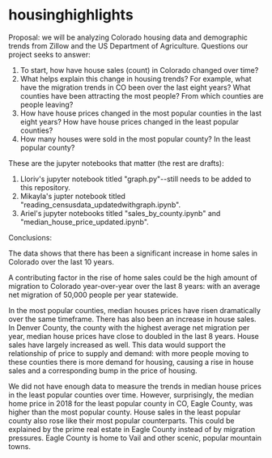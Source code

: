 # housinghighlights
Proposal: we will be analyzing Colorado housing data and demographic trends from Zillow and the US Department of Agriculture. 
Questions our project seeks to answer:
  1. To start, how have house sales (count) in Colorado changed over time?
  2. What helps explain this change in housing trends? For example, what have the migration trends in CO been over the last eight years? What counties have been attracting the most people? From which counties are people leaving?
  3. How have house prices changed in the most popular counties in the last eight years? How have house prices changed in the least popular counties?
  4. How many houses were sold in the most popular county? In the least popular county?

  
  These are the jupyter notebooks that matter (the rest are drafts):
  1. Lloriv's jupyter notebook titled "graph.py"--still needs to be added to this repository.
  2. Mikayla's jupter notebook titled "reading_censusdata_updatedwithgraph.ipynb". 
  3. Ariel's jupyter notebooks titled "sales_by_county.ipynb" and "median_house_price_updated.ipynb".
 
Conclusions:
  
The data shows that there has been a significant increase in home sales in Colorado over the last 10 years. 
  
A contributing factor in the rise of home sales could be the high amount of migration to Colorado year-over-year over the last 8 years: with an average net migration of 50,000 people per year statewide.
 
In the most popular counties, median houses prices have risen dramatically over the same timeframe. There has also been an increase in house sales. In Denver County, the county with the highest average net migration per year, median house prices have close to doubled in the last 8 years. House sales have largely increased as well. This data would support the relationship of price to supply and demand: with more people moving to these counties there is more demand for housing, causing a rise in house sales and a corresponding bump in the price of housing.

We did not have enough data to measure the trends in median house prices in the least popular counties over time. However, surprisingly, the median home price in 2018 for the least popular county in CO, Eagle County, was higher than the most popular county. House sales in the least popular county also rose like their most popular counterparts. This could be explained by the prime real estate in Eagle County instead of by migration pressures. Eagle County is home to Vail and other scenic, popular mountain towns.

  

